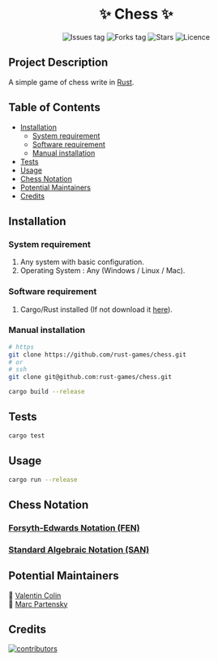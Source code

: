 <h1 align="center">
    ✨ Chess ✨
</h1>

<div align="center">

<!-- see https://shields.io/ -->

![Issues tag](https://img.shields.io/github/issues/rust-games/chess)
![Forks tag](https://img.shields.io/github/forks/rust-games/chess)
![Stars](https://img.shields.io/github/stars/rust-games/chess?style=social)
![Licence](https://img.shields.io/github/license/rust-games/chess)

</div>

## Project Description

A simple game of chess write in [Rust](https://www.rust-lang.org/fr/).

## Table of Contents

* [Installation](#installation)
    * [System requirement](#system-requirement)
    * [Software requirement](#software-requirement)
    * [Manual installation](#manual-installation)
* [Tests](#tests)
* [Usage](#usage)
* [Chess Notation](#chess-notation)
* [Potential Maintainers](#potential-maintainers)
* [Credits](#credits)

## Installation
### System requirement

1. Any system with basic configuration.
2. Operating System : Any (Windows / Linux / Mac).

### Software requirement

1. Cargo/Rust installed (If not download it [here](https://doc.rust-lang.org/cargo/getting-started/installation.html)).

### Manual installation

```bash
# https
git clone https://github.com/rust-games/chess.git
# or 
# ssh
git clone git@github.com:rust-games/chess.git

cargo build --release
```

## Tests

```bash
cargo test
```

## Usage

```bash
cargo run --release
```

## Chess Notation
### [Forsyth-Edwards Notation (FEN)](https://www.chess.com/terms/fen-chess)

### [Standard Algebraic Notation (SAN)](https://www.chess.com/article/view/chess-notation)

<!--
## How to Contribute

Thank you for considering and taking the time to contribute! Before contributing kindly read and follow [Code of Conduct](CODE_OF_CONDUCT.md). To help new developers/contributors there are set of instructions added in [CONTRIBUTING.md](CONTRIBUTING.md). Which describes the intial stages for working on this project. Also refer the [MIT License](LICENSE).
-->

## Potential Maintainers

📌 [Valentin Colin](https://github.com/ValentinColin)  
📌 [Marc Partensky](https://github.com/MarcPartensky)

## Credits

<a href="https://github.com/ValentinColin/rust-template-project/graphs/contributors">
  <img src="https://contrib.rocks/image?repo=ValentinColin/rust-template-project" alt="contributors"/>
</a>
